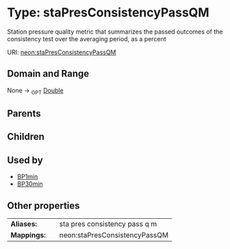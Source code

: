 
# Type: staPresConsistencyPassQM


Station pressure quality metric that summarizes the passed outcomes of the consistency test over the averaging period, as a percent

URI: [neon:staPresConsistencyPassQM](https://data.neonscience.org/staPresConsistencyPassQM)


## Domain and Range

None ->  <sub>OPT</sub> [Double](types/Double.md)

## Parents


## Children


## Used by

 * [BP1min](BP1min.md)
 * [BP30min](BP30min.md)

## Other properties

|  |  |  |
| --- | --- | --- |
| **Aliases:** | | sta pres consistency pass q m |
| **Mappings:** | | neon:staPresConsistencyPassQM |

